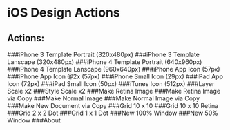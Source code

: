iOS Design Actions
==================

Actions:
--------
###iPhone 3 Template Portrait (320x480px)
###iPhone 3 Template Lanscape (320x480px)
###iPhone 4 Template Portrait (640x960px)
###iPhone 4 Template Lanscape (960x640px)
###iPhone App Icon (57px)
###iPhone App Icon @2x (57px)
###iPhone Small Icon (29px)
###iPad App Icon (72px)
###iPad Small Icon (50px)
###iTunes Icon (512px)
###Layer Scale x2
###Style Scale x2
###Make Retina Image
###Make Retina Image via Copy
###Make Normal Image
###Make Normal Image via Copy
###Make New Document via Copy
###Grid 10 x 10
###Grid 10 x 10 Retina
###Grid 2 x 2 Dot
###Grid 1 x 1 Dot
###New 100% Window
###New 50% Window
###About
